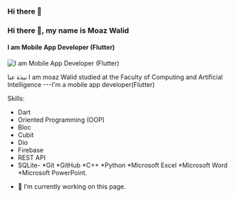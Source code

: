 ### Hi there 👋
### Hi there 👋, my name is Moaz Walid
#### I am Mobile App Developer (Flutter)
![I am Mobile App Developer (Flutter)](https://media.licdn.com/dms/image/D4D03AQGiAWdtHMhlrA/profile-displayphoto-shrink_800_800/0/1689174933212?e=1697068800&v=beta&t=AKHxYanYk7WjNm_nelwaDYHom49BC7hd6nCVRv54fpI)

نبذة عنا
I am moaz Walid studied at the Faculty of Computing and Artificial Intelligence ---I'm a mobile app developer(Flutter)

Skills:
* Dart
* Oriented Programming (OOP)
* Bloc
* Cubit
* Dio
* Firebase
* REST API
* SQLite-
*Git
*GitHub
*C++
*Python
*Microsoft Excel
*Microsoft Word
*Microsoft PowerPoint.






- 🔭 I’m currently working on this page. 
